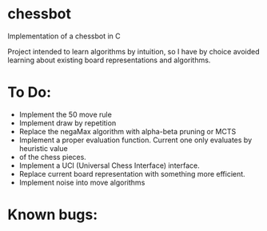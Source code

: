 # chessbot

 Implementation of a chessbot in C

Project intended to learn algorithms by intuition, so I have by choice avoided learning about existing board representations and algorithms.

# To Do:
- Implement the 50 move rule
- Implement draw by repetition
- Replace the negaMax algorithm with alpha-beta pruning or MCTS
- Implement a proper evaluation function. Current one only evaluates by heuristic value
- of the chess pieces.
- Implement a UCI (Universal Chess Interface) interface.
- Replace current board representation with something more efficient.
- Implement noise into move algorithms

# Known bugs:
